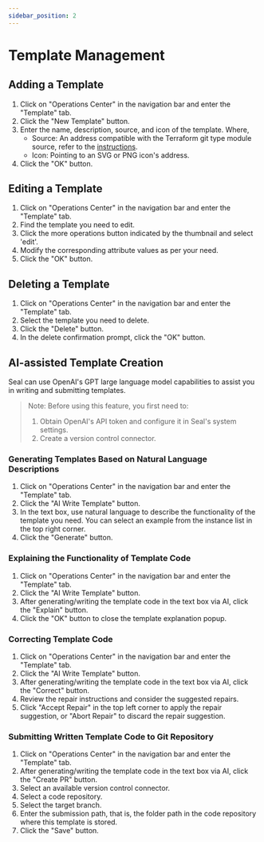 ```yaml
---
sidebar_position: 2
---
```


# Template Management

## Adding a Template

1. Click on "Operations Center" in the navigation bar and enter the "Template" tab.
2. Click the "New Template" button.
3. Enter the name, description, source, and icon of the template. Where,
    - Source: An address compatible with the Terraform git type module source, refer to the [instructions](https://developer.hashicorp.com/terraform/language/modules/sources#module-sources).
    - Icon: Pointing to an SVG or PNG icon's address.
4. Click the "OK" button.

## Editing a Template

1. Click on "Operations Center" in the navigation bar and enter the "Template" tab.
2. Find the template you need to edit.
3. Click the more operations button indicated by the thumbnail and select 'edit'.
4. Modify the corresponding attribute values as per your need.
5. Click the "OK" button.

## Deleting a Template

1. Click on "Operations Center" in the navigation bar and enter the "Template" tab.
2. Select the template you need to delete.
3. Click the "Delete" button.
4. In the delete confirmation prompt, click the "OK" button.

## AI-assisted Template Creation

Seal can use OpenAI's GPT large language model capabilities to assist you in writing and submitting templates.

> Note: Before using this feature, you first need to:
> 1. Obtain OpenAI's API token and configure it in Seal's system settings.
> 2. Create a version control connector.

### Generating Templates Based on Natural Language Descriptions

1. Click on "Operations Center" in the navigation bar and enter the "Template" tab.
2. Click the "AI Write Template" button.
3. In the text box, use natural language to describe the functionality of the template you need. You can select an example from the instance list in the top right corner.
4. Click the "Generate" button.

### Explaining the Functionality of Template Code

1. Click on "Operations Center" in the navigation bar and enter the "Template" tab.
2. Click the "AI Write Template" button.
3. After generating/writing the template code in the text box via AI, click the "Explain" button.
4. Click the "OK" button to close the template explanation popup.

### Correcting Template Code

1. Click on "Operations Center" in the navigation bar and enter the "Template" tab.
2. Click the "AI Write Template" button.
3. After generating/writing the template code in the text box via AI, click the "Correct" button.
4. Review the repair instructions and consider the suggested repairs.
5. Click "Accept Repair" in the top left corner to apply the repair suggestion, or "Abort Repair" to discard the repair suggestion.

### Submitting Written Template Code to Git Repository

1. Click on "Operations Center" in the navigation bar and enter the "Template" tab.
2. After generating/writing the template code in the text box via AI, click the "Create PR" button.
3. Select an available version control connector.
4. Select a code repository.
5. Select the target branch.
6. Enter the submission path, that is, the folder path in the code repository where this template is stored.
7. Click the "Save" button.